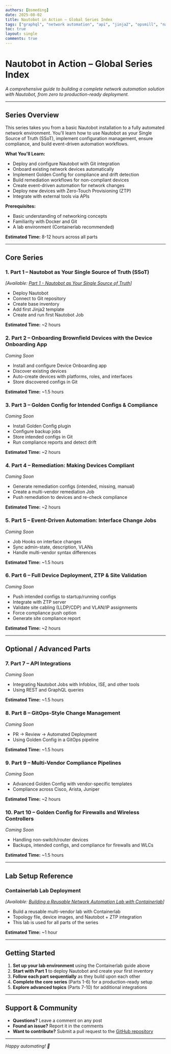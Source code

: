 ```yaml
---
authors: [bsmeding]
date: 2025-08-02
title: Nautobot in Action – Global Series Index
tags: ["graphql", "network automation", "api", "jinja2", "opsmill", "nautobot"]
toc: true
layout: single
comments: true
---
```


# Nautobot in Action – Global Series Index

*A comprehensive guide to building a complete network automation solution with Nautobot, from zero to production-ready deployment.*

<!-- more -->

---

## Series Overview

This series takes you from a basic Nautobot installation to a fully automated network environment. You'll learn how to use Nautobot as your Single Source of Truth (SSoT), implement configuration management, ensure compliance, and build event-driven automation workflows.

**What You'll Learn:**
- Deploy and configure Nautobot with Git integration
- Onboard existing network devices automatically
- Implement Golden Config for compliance and drift detection
- Build remediation workflows for non-compliant devices
- Create event-driven automation for network changes
- Deploy new devices with Zero-Touch Provisioning (ZTP)
- Integrate with external tools via APIs

**Prerequisites:**
- Basic understanding of networking concepts
- Familiarity with Docker and Git
- A lab environment (Containerlab recommended)

**Estimated Time:** 8-12 hours across all parts

---

## Core Series

### 1. **Part 1 – Nautobot as Your Single Source of Truth (SSoT)**
*[Available: [Part 1 - Nautobot as Your Single Source of Truth](/blog/posts/2025/2025-08-09-nautobot-zero-to-hero-part1/)]*

- Deploy Nautobot
- Connect to Git repository
- Create base inventory
- Add first Jinja2 template
- Create and run first Nautobot Job

**Estimated Time:** ~2 hours

### 2. **Part 2 – Onboarding Brownfield Devices with the Device Onboarding App**
*Coming Soon*

- Install and configure Device Onboarding app
- Discover existing devices
- Auto-create devices with platforms, roles, and interfaces
- Store discovered configs in Git

**Estimated Time:** ~1.5 hours

### 3. **Part 3 – Golden Config for Intended Configs & Compliance**
*Coming Soon*

- Install Golden Config plugin
- Configure backup jobs
- Store intended configs in Git
- Run compliance reports and detect drift

**Estimated Time:** ~2 hours

### 4. **Part 4 – Remediation: Making Devices Compliant**
*Coming Soon*

- Generate remediation configs (intended, missing, manual)
- Create a multi-vendor remediation Job
- Push remediation to devices and re-check compliance

**Estimated Time:** ~2 hours

### 5. **Part 5 – Event-Driven Automation: Interface Change Jobs**
*Coming Soon*

- Job Hooks on interface changes
- Sync admin-state, description, VLANs
- Handle multi-vendor syntax differences

**Estimated Time:** ~1.5 hours

### 6. **Part 6 – Full Device Deployment, ZTP & Site Validation**
*Coming Soon*

- Push intended configs to startup/running configs
- Integrate with ZTP server
- Validate site cabling (LLDP/CDP) and VLAN/IP assignments
- Force compliance push option
- Generate site compliance report

**Estimated Time:** ~2 hours

---

## Optional / Advanced Parts

### 7. **Part 7 – API Integrations**
*Coming Soon*

- Integrating Nautobot Jobs with Infoblox, ISE, and other tools
- Using REST and GraphQL queries

**Estimated Time:** ~1.5 hours

### 8. **Part 8 – GitOps-Style Change Management**
*Coming Soon*

- PR → Review → Automated Deployment
- Using Golden Config in a GitOps pipeline

**Estimated Time:** ~1.5 hours

### 9. **Part 9 – Multi-Vendor Compliance Pipelines**
*Coming Soon*

- Advanced Golden Config with vendor-specific templates
- Compliance across Cisco, Arista, Juniper

**Estimated Time:** ~2 hours

### 10. **Part 10 – Golden Config for Firewalls and Wireless Controllers**
*Coming Soon*

- Handling non-switch/router devices
- Backups, intended configs, and compliance for firewalls and WLCs

**Estimated Time:** ~1.5 hours

---

## Lab Setup Reference

### **Containerlab Lab Deployment**
*[Available: [Building a Reusable Network Automation Lab with Containerlab](/blog/posts/2025/2025-02-04-building-reusable-network-automation-lab-with-containerlab/)]*

- Build a reusable multi-vendor lab with Containerlab
- Topology file, device images, and Nautobot + ZTP integration
- This lab is used for all parts of the series

**Estimated Time:** ~1 hour

---

## Getting Started

1. **Set up your lab environment** using the Containerlab guide above
2. **Start with Part 1** to deploy Nautobot and create your first inventory
3. **Follow each part sequentially** as they build upon each other
4. **Complete the core series** (Parts 1-6) for a production-ready setup
5. **Explore advanced topics** (Parts 7-10) for additional integrations

---

## Support & Community

- **Questions?** Leave a comment on any post
- **Found an issue?** Report it in the comments
- **Want to contribute?** Submit a pull request to the [GitHub repository](https://github.com/bsmeding/bsmeding.github.io)

---

*Happy automating! 🚀*
